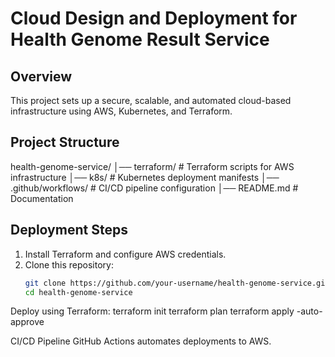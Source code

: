 # Cloud Design and Deployment for Health Genome Result Service

## Overview
This project sets up a secure, scalable, and automated cloud-based infrastructure using AWS, Kubernetes, and Terraform.

## Project Structure
health-genome-service/ │── terraform/ # Terraform scripts for AWS infrastructure │── k8s/ # Kubernetes deployment manifests │── .github/workflows/ # CI/CD pipeline configuration │── README.md # Documentation

## **Deployment Steps**
1. Install Terraform and configure AWS credentials.
2. Clone this repository:
   ```bash
   git clone https://github.com/your-username/health-genome-service.git
   cd health-genome-service

Deploy using Terraform:
terraform init
terraform plan
terraform apply -auto-approve

CI/CD Pipeline
GitHub Actions automates deployments to AWS.
